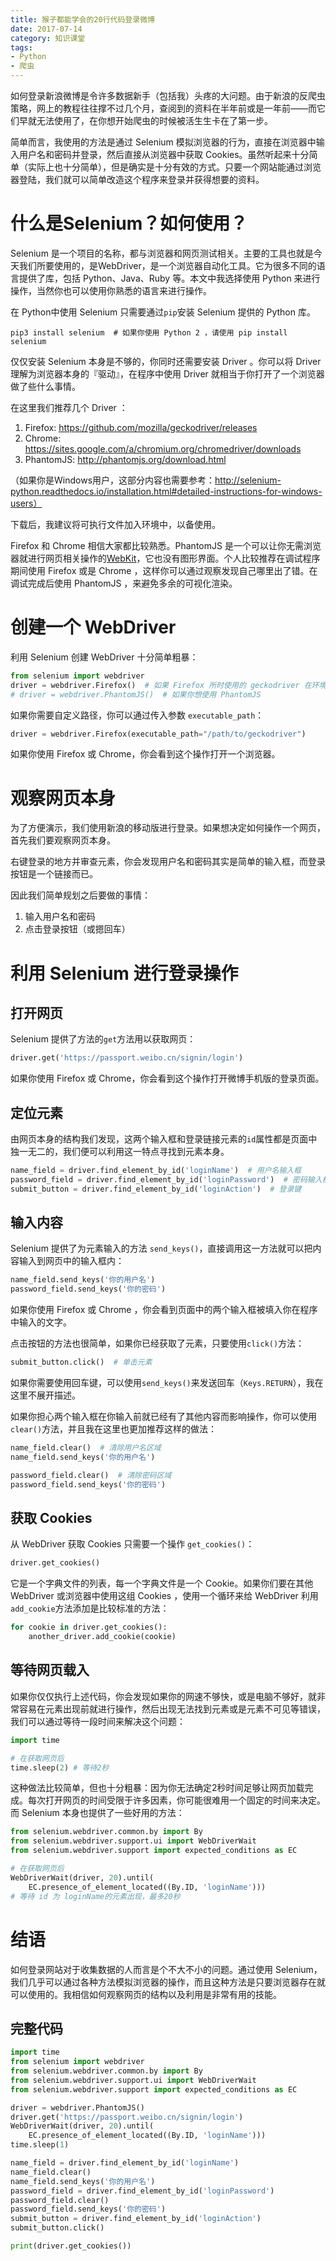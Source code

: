 ```yaml
---
title: 猴子都能学会的20行代码登录微博
date: 2017-07-14
category: 知识课堂
tags: 
- Python
- 爬虫
---
```


如何登录新浪微博是令许多数据新手（包括我）头疼的大问题。由于新浪的反爬虫策略，网上的教程往往撑不过几个月，查阅到的资料在半年前或是一年前——而它们早就无法使用了，在你想开始爬虫的时候被活生生卡在了第一步。

简单而言，我使用的方法是通过 Selenium 模拟浏览器的行为，直接在浏览器中输入用户名和密码并登录，然后直接从浏览器中获取 Cookies。虽然听起来十分简单（实际上也十分简单），但是确实是十分有效的方式。只要一个网站能通过浏览器登陆，我们就可以简单改造这个程序来登录并获得想要的资料。



# 什么是Selenium？如何使用？

Selenium 是一个项目的名称，都与浏览器和网页测试相关。主要的工具也就是今天我们所要使用的，是WebDriver，是一个浏览器自动化工具。它为很多不同的语言提供了库，包括 Python、Java、Ruby 等。本文中我选择使用 Python 来进行操作，当然你也可以使用你熟悉的语言来进行操作。

在 Python中使用 Selenium 只需要通过`pip`安装 Selenium 提供的 Python 库。

```shell
pip3 install selenium  # 如果你使用 Python 2 ，请使用 pip install selenium
```

仅仅安装 Selenium 本身是不够的，你同时还需要安装 Driver 。你可以将 Driver 理解为浏览器本身的『驱动』，在程序中使用 Driver 就相当于你打开了一个浏览器做了些什么事情。

<!--more-->

在这里我们推荐几个 Driver ：

1. Firefox: https://github.com/mozilla/geckodriver/releases
2. Chrome: https://sites.google.com/a/chromium.org/chromedriver/downloads
3. PhantomJS: http://phantomjs.org/download.html

（如果你是Windows用户，这部分内容也需要参考：http://selenium-python.readthedocs.io/installation.html#detailed-instructions-for-windows-users）

下载后，我建议将可执行文件加入环境中，以备使用。

Firefox 和 Chrome 相信大家都比较熟悉。PhantomJS 是一个可以让你无需浏览器就进行网页相关操作的[WebKit](https://zh.wikipedia.org/wiki/WebKit)，它也没有图形界面。个人比较推荐在调试程序期间使用 Firefox 或是 Chrome ，这样你可以通过观察发现自己哪里出了错。在调试完成后使用 PhantomJS ，来避免多余的可视化渲染。



# 创建一个 WebDriver

利用 Selenium 创建 WebDriver 十分简单粗暴：

```python
from selenium import webdriver
driver = webdriver.Firefox()  # 如果 Firefox 所时使用的 geckodriver 在环境中
# driver = webdriver.PhantomJS()  # 如果你想使用 PhantomJS
```

如果你需要自定义路径，你可以通过传入参数 `executable_path`：

```python
driver = webdriver.Firefox(executable_path="/path/to/geckodriver")
```

如果你使用 Firefox 或 Chrome，你会看到这个操作打开一个浏览器。



# 观察网页本身

为了方便演示，我们使用新浪的移动版进行登录。如果想决定如何操作一个网页，首先我们要观察网页本身。

右键登录的地方并审查元素，你会发现用户名和密码其实是简单的输入框，而登录按钮是一个链接而已。

因此我们简单规划之后要做的事情：

1. 输入用户名和密码
2. 点击登录按钮（或摁回车）



# 利用 Selenium 进行登录操作

## 打开网页

Selenium 提供了方法的`get`方法用以获取网页：

```python
driver.get('https://passport.weibo.cn/signin/login')
```

如果你使用 Firefox 或 Chrome，你会看到这个操作打开微博手机版的登录页面。

## 定位元素

由网页本身的结构我们发现，这两个输入框和登录链接元素的`id`属性都是页面中独一无二的，我们便可以利用这一特点寻找到元素本身。

```python
name_field = driver.find_element_by_id('loginName')  # 用户名输入框
password_field = driver.find_element_by_id('loginPassword')  # 密码输入框
submit_button = driver.find_element_by_id('loginAction')  # 登录键
```

## 输入内容

Selenium 提供了为元素输入的方法 `send_keys()`，直接调用这一方法就可以把内容输入到网页中的输入框内：

```python
name_field.send_keys('你的用户名')
password_field.send_keys('你的密码')
```

如果你使用 Firefox 或 Chrome ，你会看到页面中的两个输入框被填入你在程序中输入的文字。

点击按钮的方法也很简单，如果你已经获取了元素，只要使用`click()`方法：

```python
submit_button.click()  # 单击元素
```

如果你需要使用回车键，可以使用`send_keys()`来发送回车（`Keys.RETURN`），我在这里不展开描述。

如果你担心两个输入框在你输入前就已经有了其他内容而影响操作，你可以使用`clear()`方法，并且我在这里也更加推荐这样的做法：

```python
name_field.clear()  # 清除用户名区域
name_field.send_keys('你的用户名')

password_field.clear()  # 清除密码区域
password_field.send_keys('你的密码')
```

## 获取 Cookies

从 WebDriver 获取 Cookies 只需要一个操作 `get_cookies()`：

```python
driver.get_cookies()
```

它是一个字典文件的列表，每一个字典文件是一个 Cookie。如果你们要在其他 WebDriver 或浏览器中使用这组 Cookies ，使用一个循环来给 WebDriver 利用`add_cookie`方法添加是比较标准的方法：

```python
for cookie in driver.get_cookies():
    another_driver.add_cookie(cookie)
```

## 等待网页载入

如果你仅仅执行上述代码，你会发现如果你的网速不够快，或是电脑不够好，就非常容易在元素出现前就进行操作，然后出现无法找到元素或是元素不可见等错误，我们可以通过等待一段时间来解决这个问题：

```python
import time

# 在获取网页后
time.sleep(2) # 等待2秒
```

这种做法比较简单，但也十分粗暴：因为你无法确定2秒时间足够让网页加载完成。每次打开网页的时间受限于许多因素，你可能很难用一个固定的时间来决定。而 Selenium 本身也提供了一些好用的方法：

```python
from selenium.webdriver.common.by import By
from selenium.webdriver.support.ui import WebDriverWait
from selenium.webdriver.support import expected_conditions as EC

# 在获取网页后
WebDriverWait(driver, 20).until(
    EC.presence_of_element_located((By.ID, 'loginName'))) 
# 等待 id 为 loginName的元素出现，最多20秒
```



# 结语

如何登录网站对于收集数据的人而言是个不大不小的问题。通过使用 Selenium，我们几乎可以通过各种方法模拟浏览器的操作，而且这种方法是只要浏览器存在就可以使用的。我相信如何观察网页的结构以及利用是非常有用的技能。

## 完整代码

```python
import time
from selenium import webdriver
from selenium.webdriver.common.by import By
from selenium.webdriver.support.ui import WebDriverWait
from selenium.webdriver.support import expected_conditions as EC

driver = webdriver.PhantomJS()
driver.get('https://passport.weibo.cn/signin/login')
WebDriverWait(driver, 20).until(
    EC.presence_of_element_located((By.ID, 'loginName')))
time.sleep(1)

name_field = driver.find_element_by_id('loginName')
name_field.clear()
name_field.send_keys('你的用户名')
password_field = driver.find_element_by_id('loginPassword')
password_field.clear()
password_field.send_keys('你的密码')
submit_button = driver.find_element_by_id('loginAction')
submit_button.click()

print(driver.get_cookies())
```

